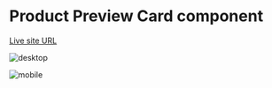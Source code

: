 # Product Preview Card component

[Live site URL](https://kharizzakaye.github.io/Product-preview-card-component/)

![desktop](https://user-images.githubusercontent.com/29513236/189341490-93eedc2b-8ce1-428c-91c7-81e7c8aa29de.png)

![mobile](https://user-images.githubusercontent.com/29513236/189341505-8c157967-f49c-4b31-9aec-ca4af7869025.png)
